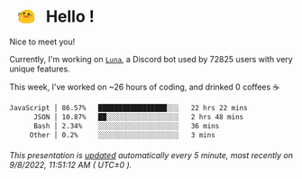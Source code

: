 <h1>   <img src="./spoinky.gif" style="vertical-align:middle;" width="30px">   Hello ! </h1>

Nice to meet you!

Currently, I'm working on <a href='https://github.com/Asgarrrr/Luna'>`Luna`</a>, a Discord bot used by 72825 users with very unique features.

This week, I've worked on ~26 hours of coding, and drinked 0 coffees ☕

```
JavaScript │ 86.57%   █████████████████░░░   22 hrs 22 mins
      JSON │ 10.87%   ██░░░░░░░░░░░░░░░░░░   2 hrs 48 mins
      Bash │ 2.34%    ░░░░░░░░░░░░░░░░░░░░   36 mins
     Other │ 0.2%     ░░░░░░░░░░░░░░░░░░░░   3 mins
```

###### This presentation is [updated](https://github.com/Asgarrrr) automatically every 5 minute, most recently on 9/8/2022, 11:51:12 AM ( UTC±0 ).